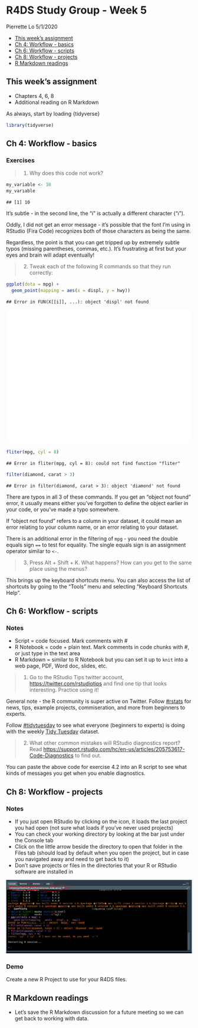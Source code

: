 R4DS Study Group - Week 5
================
Pierrette Lo
5/1/2020

  - [This week’s assignment](#this-weeks-assignment)
  - [Ch 4: Workflow - basics](#ch-4-workflow---basics)
  - [Ch 6: Workflow - scripts](#ch-6-workflow---scripts)
  - [Ch 8: Workflow - projects](#ch-8-workflow---projects)
  - [R Markdown readings](#r-markdown-readings)

## This week’s assignment

  - Chapters 4, 6, 8
  - Additional reading on R Markdown

As always, start by loading {tidyverse}

``` r
library(tidyverse)
```

## Ch 4: Workflow - basics

### Exercises

> 1.  Why does this code not work?

``` r
my_variable <- 10
my_varıable
```

    ## [1] 10

It’s subtle - in the second line, the “i” is actually a different
character (“ı”).

Oddly, I did not get an error message - it’s possible that the font I’m
using in RStudio (Fira Code) recognizes both of those characters as
being the same.

Regardless, the point is that you can get tripped up by extremely subtle
typos (missing parentheses, commas, etc.). It’s frustrating at first but
your eyes and brain will adapt eventually\!

> 2.  Tweak each of the following R commands so that they run correctly:

``` r
ggplot(dota = mpg) + 
  geom_point(mapping = aes(x = displ, y = hwy))
```

    ## Error in FUN(X[[i]], ...): object 'displ' not found

![](r4ds_week5_files/figure-gfm/unnamed-chunk-3-1.png)<!-- -->

``` r
fliter(mpg, cyl = 8)
```

    ## Error in fliter(mpg, cyl = 8): could not find function "fliter"

``` r
filter(diamond, carat > 3)
```

    ## Error in filter(diamond, carat > 3): object 'diamond' not found

There are typos in all 3 of these commands. If you get an “object not
found” error, it usually means either you’ve forgotten to define the
object earlier in your code, or you’ve made a typo somewhere.

If “object not found” refers to a column in your dataset, it could mean
an error relating to your column name, or an error relating to your
dataset.

There is an additional error in the filtering of `mpg` - you need the
double equals sign `==` to test for equality. The single equals sign is
an assignment operator similar to `<-`.

> 3.  Press Alt + Shift + K. What happens? How can you get to the same
>     place using the menus?

This brings up the keyboard shortcuts menu. You can also access the list
of shortcuts by going to the “Tools” menu and selecting “Keyboard
Shortcuts Help”.

## Ch 6: Workflow - scripts

### Notes

  - Script = code focused. Mark comments with \#
  - R Notebook = code + plain text. Mark comments in code chunks with
    \#, or just type in the text area
  - R Markdown = similar to R Notebook but you can set it up to `knit`
    into a web page, PDF, Word doc, slides, etc.

> 1.  Go to the RStudio Tips twitter account,
>     <https://twitter.com/rstudiotips> and find one tip that looks
>     interesting. Practice using it\!

General note - the R community is super active on Twitter. Follow
[\#rstats](https://twitter.com/hashtag/rstats) for news, tips, example
projects, commiseration, and more from beginners to experts.

Follow [\#tidytuesday](https://twitter.com/hashtag/tidytuesday) to see
what everyone (beginners to experts) is doing with the weekly [Tidy
Tuesday](https://github.com/rfordatascience/tidytuesday) dataset.

> 2.  What other common mistakes will RStudio diagnostics report? Read
>     <https://support.rstudio.com/hc/en-us/articles/205753617-Code-Diagnostics>
>     to find out.

You can paste the above code for exercise 4.2 into an R script to see
what kinds of messages you get when you enable diagnostics.

## Ch 8: Workflow - projects

### Notes

  - If you just open RStudio by clicking on the icon, it loads the last
    project you had open (not sure what loads if you’ve never used
    projects)
  - You can check your working directory by looking at the bar just
    under the Console tab
  - Click on the little arrow beside the directory to open that folder
    in the Files tab (should load by default when you open the project,
    but in case you navigated away and need to get back to it)
  - Don’t save projects or files in the directories that your R or
    RStudio software are installed in

![screenshot](r4ds_getwd.PNG)

### Demo

Create a new R Project to use for your R4DS files.

## R Markdown readings

  - Let’s save the R Markdown discussion for a future meeting so we can
    get back to working with data.
